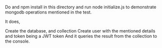 Do and npm install in this directory and run node initialize.js to demonstrate mongodb operations mentioned in the test. 

It does, 

Create the database, and collection
Create user with the mentioned details and token being a JWT token
And it queries the result from the collection to the console. 